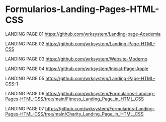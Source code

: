 # Formularios-Landing-Pages-HTML-CSS

LANDING PAGE 01
https://github.com/wrksystem/Landing-page-Academia

LANDING PAGE 02
https://github.com/wrksystem/Landing-Page-HTML-CSS

LANDING PAGE 03
https://github.com/wrksystem/Website-Moderno

LANDING PAGE 04
https://github.com/wrksystem/Inicial-Page-Apple

LANDING PAGE 05
https://github.com/wrksystem/Landing-Page-HTML-CSS-1

LANDING PAGE 06
https://github.com/wrksystem/Formularios-Landing-Pages-HTML-CSS/tree/main/Fitness_Landing_Page_in_HTML_CSS

LANDING PAGE 07
https://github.com/wrksystem/Formularios-Landing-Pages-HTML-CSS/tree/main/Charity_Landing_Page_in_HTML_CSS

